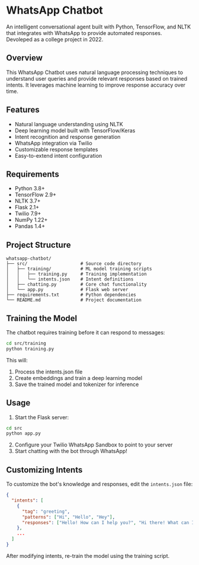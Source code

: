 # WhatsApp Chatbot

An intelligent conversational agent built with Python, TensorFlow, and NLTK that integrates with WhatsApp to provide automated responses. <br>
Devoleped as a college project in 2022.

## Overview

This WhatsApp Chatbot uses natural language processing techniques to understand user queries and provide relevant responses based on trained intents. It leverages machine learning to improve response accuracy over time.

## Features

- Natural language understanding using NLTK
- Deep learning model built with TensorFlow/Keras
- Intent recognition and response generation
- WhatsApp integration via Twilio
- Customizable response templates
- Easy-to-extend intent configuration

## Requirements

- Python 3.8+
- TensorFlow 2.9+
- NLTK 3.7+
- Flask 2.1+
- Twilio 7.9+
- NumPy 1.22+
- Pandas 1.4+

## Project Structure

```
whatsapp-chatbot/
├── src/                    # Source code directory
│   ├── training/           # ML model training scripts
│   │   ├── training.py     # Training implementation
│   │   └── intents.json    # Intent definitions
│   ├── chatting.py         # Core chat functionality
│   └── app.py              # Flask web server
├── requirements.txt        # Python dependencies
└── README.md               # Project documentation
```

## Training the Model

The chatbot requires training before it can respond to messages:

```bash
cd src/training
python training.py
```

This will:
1. Process the intents.json file
2. Create embeddings and train a deep learning model
3. Save the trained model and tokenizer for inference

## Usage

1. Start the Flask server:
```bash
cd src
python app.py
```

2. Configure your Twilio WhatsApp Sandbox to point to your server
3. Start chatting with the bot through WhatsApp!

## Customizing Intents

To customize the bot's knowledge and responses, edit the `intents.json` file:

```json
{
  "intents": [
    {
      "tag": "greeting",
      "patterns": ["Hi", "Hello", "Hey"],
      "responses": ["Hello! How can I help you?", "Hi there! What can I do for you?"]
    },
    ...
  ]
}
```

After modifying intents, re-train the model using the training script.

